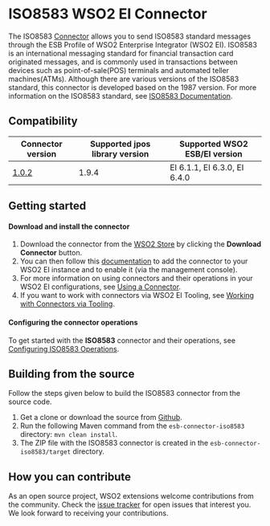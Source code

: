 # ISO8583 WSO2 EI Connector

The ISO8583 [Connector](https://docs.wso2.com/display/EI640/Working+with+Connectors) allows you to send ISO8583 standard messages through the ESB Profile of WSO2 Enterprise Integrator (WSO2 EI). ISO8583 is an international messaging standard for financial transaction card originated messages, and is commonly used in transactions between devices such as point-of-sale(POS) terminals and automated teller machines(ATMs).
Although there are various versions of the ISO8583 standard, this connector is developed based on the 1987 version. For more information on the ISO8583 standard, see [ISO8583 Documentation](https://en.wikipedia.org/wiki/ISO_8583).

## Compatibility

| Connector version | Supported jpos library version | Supported WSO2 ESB/EI version |
| ------------- | ---------------|------------- |
| [1.0.2](https://github.com/wso2-extensions/esb-connector-iso8583/tree/org.wso2.carbon.connector.iso8583-1.0.2) | 1.9.4 | EI 6.1.1, EI 6.3.0, EI 6.4.0    |


## Getting started

#### Download and install the connector

1. Download the connector from the [WSO2 Store](https://store.wso2.com/store/assets/esbconnector/details/e4cf3fd5-445f-4317-beb6-09998906fb0d) by clicking the **Download Connector** button.
2. You can then follow this [documentation](https://docs.wso2.com/display/EI640/Working+with+Connectors+via+the+Management+Console) to add the connector to your WSO2 EI instance and to enable it (via the management console).
3. For more information on using connectors and their operations in your WSO2 EI configurations, see [Using a Connector](https://docs.wso2.com/display/EI640/Using+a+Connector).
4. If you want to work with connectors via WSO2 EI Tooling, see [Working with Connectors via Tooling](https://docs.wso2.com/display/EI640/Working+with+Connectors+via+Tooling).

#### Configuring the connector operations

To get started with the **ISO8583** connector and their operations, see [Configuring ISO8583 Operations](docs/config.md).

## Building from the source

Follow the steps given below to build the ISO8583 connector from the source code.

1. Get a clone or download the source from [Github](https://github.com/wso2-extensions/esb-connector-iso8583).
2. Run the following Maven command from the `esb-connector-iso8583` directory: `mvn clean install`.
3. The ZIP file with the ISO8583 connector is created in the `esb-connector-iso8583/target` directory.

## How you can contribute

As an open source project, WSO2 extensions welcome contributions from the community.
Check the [issue tracker](https://github.com/wso2-extensions/esb-connector-iso8583/issues) for open issues that interest you. We look forward to receiving your contributions.

